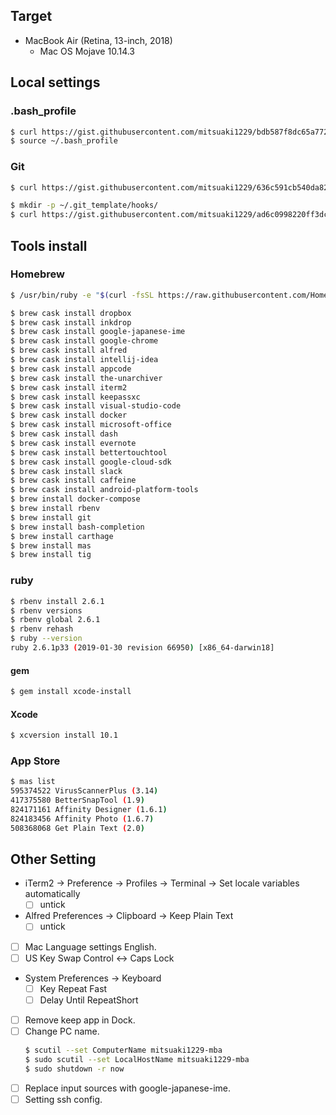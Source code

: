 ## Target

* MacBook Air (Retina, 13-inch, 2018)
    - Mac OS Mojave 10.14.3

## Local settings

### .bash_profile

```bash
$ curl https://gist.githubusercontent.com/mitsuaki1229/bdb587f8dc65a772afecd4dd72183b58/raw/.bash_profile > ~/.bash_profile
$ source ~/.bash_profile
```

### Git

```bash
$ curl https://gist.githubusercontent.com/mitsuaki1229/636c591cb540da82c1c1bd65320a6e7e/raw/.gitconfig > ~/.gitconfig
```

```bash
$ mkdir -p ~/.git_template/hooks/
$ curl https://gist.githubusercontent.com/mitsuaki1229/ad6c0998220ff3dcc7dcd45eacdcb98d/raw/pre-push > ~/.git_template/hooks/pre-push
```

## Tools install

### Homebrew

```bash
$ /usr/bin/ruby -e "$(curl -fsSL https://raw.githubusercontent.com/Homebrew/install/master/install)"
```

```bash
$ brew cask install dropbox
$ brew cask install inkdrop
$ brew cask install google-japanese-ime
$ brew cask install google-chrome
$ brew cask install alfred
$ brew cask install intellij-idea
$ brew cask install appcode
$ brew cask install the-unarchiver
$ brew cask install iterm2
$ brew cask install keepassxc
$ brew cask install visual-studio-code
$ brew cask install docker
$ brew cask install microsoft-office
$ brew cask install dash
$ brew cask install evernote
$ brew cask install bettertouchtool
$ brew cask install google-cloud-sdk
$ brew cask install slack
$ brew cask install caffeine
$ brew cask install android-platform-tools
$ brew install docker-compose
$ brew install rbenv
$ brew install git
$ brew install bash-completion
$ brew install carthage
$ brew install mas
$ brew install tig
```

### ruby

```bash
$ rbenv install 2.6.1
$ rbenv versions
$ rbenv global 2.6.1
$ rbenv rehash
$ ruby --version
ruby 2.6.1p33 (2019-01-30 revision 66950) [x86_64-darwin18]
```

#### gem

```bash
$ gem install xcode-install
```

#### Xcode

```bash
$ xcversion install 10.1
```

### App Store

```bash
$ mas list
595374522 VirusScannerPlus (3.14)
417375580 BetterSnapTool (1.9)
824171161 Affinity Designer (1.6.1)
824183456 Affinity Photo (1.6.7)
508368068 Get Plain Text (2.0)
```

## Other Setting

* iTerm2 -> Preference -> Profiles -> Terminal -> Set locale variables automatically
    - [ ] untick
* Alfred Preferences -> Clipboard -> Keep Plain Text
    - [ ] untick
* [ ] Mac Language settings English.
* [ ] US Key Swap Control <-> Caps Lock
* System Preferences -> Keyboard
    - [ ] Key Repeat Fast
    - [ ] Delay Until RepeatShort
* [ ] Remove keep app in Dock.
* [ ] Change PC name.
    ```bash
    $ scutil --set ComputerName mitsuaki1229-mba
    $ sudo scutil --set LocalHostName mitsuaki1229-mba
    $ sudo shutdown -r now
    ```
* [ ] Replace input sources with google-japanese-ime.
* [ ] Setting ssh config.